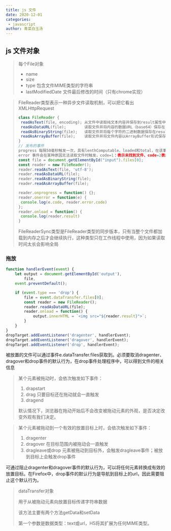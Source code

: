```yaml
---
title: js 文件
date: 2020-12-01
categories:
 - javascript
author: 青菜白玉汤
---
```

## js 文件对象
> 
>
> 每个File对象
>
> - name
> - size
> - type 包含文件MIME类型的字符串
> - lastModifiedDate 文件最后修改的时间（只有chrome实现）

> FileReader类型表示一种异步文件读取机制，可以把它看出XMLHttpRequest
>
> ```javascript
> class FileReader {
>  readAsText(file, encoding); 从文件中读取纯文本内容并保存到result属性中
>  readAsDataURL(file);        读取文件并将内容的数据URL（base64）保存在result属性中
>  readAsBinaryString(file);   读取文件并将每个字符的二进制数据保存在result属性中
>  readAsArrayBuffer(file);    读取文件并将文件内容以ArrayBuffer形式保存在result属性中
> }
> // 发布的事件
> progress 每隔50毫秒触发一次，具有lenthComputable、loaded和total，在该事件中，可以读取FileReader的result属性，即使还没读取完毕
> error 事件会在某种原因无法读取文件时触发，code=1：表示未找到文件、code=2表示安全错误、code=3表示读取被中断、code=4文件不可读、code=5编码错误
> const file = document.getElementById("input").files[0];
> const reader = new FileReader();
> reader.readAsText(file, 'utf-8');
> reader.readAsDataURL(file); 
> reader.readAsBinaryString(file);
> reader.readAsArrayBuffer(file);
> 
> reader.onprogress = function() {};
> reader.onerror = function(e) {
>  console.log(e.code, reader.error.code)
> };
> reader.onload = function() {
>  console.log(reader.result)
> }
> ```
>
> 
>
> FileReaderSync类型是FileReader类型的同步版本，只有当整个文件都加载到内存之后才会继续执行，这种类型只在工作线程中使用，因为如果读取时间太长会影响全局



### 拖放

```javascript
function handlerEvent(event) {
    let output = document.getElementById('output'),
        file,
    event.preventDefault();

    if (event.type === 'drop') {
        file = event.dataTransfer.files[0];
        const reader = new FileReader();
        reader.readAsDataURL(file);
        reader.onload = function() {
            output.innerHTML = `<img src="${reader.result}">`;
        }
    }
}
dropTarget.addEventListener('dragenter', handlerEvent);
dropTarget.addEventListener('dragover', handlerEvent);
dropTarget.addEventListener('drop', handlerEvent);
```

被放置的文件可以通过事件e.dataTransfer.files获取到。必须要取消dragenter、dragover和drop事件的默认行为，在drop事件处理程序中，可以得到文件的相关信息



> 某个元素被拖动时，会依次触发如下事件：
>
> 1. drapstart
> 2. drag               只要目标还在拖动就会一直触发
> 3. dragend
>
> 默认情况下，浏览器在拖动开始后不会改变被拖动元素的外观，是否决定改变外观有我们决定。

> 某个元素被拖动到一个有效的放置目标上时，会依次触发如下事件：
>
> 1. dragenter
> 2. dragover                            在目标范围内被拖动会一直触发
> 3. dragleave或drop                元素被拖动到目标外，会触发dragleave事件；被放到目标上会触发drop事件

可通过阻止dragenter和dragover事件的默认行为，可以将任何元素转换成有效的放置目标。在Firefox中，drop事件的默认行为是导航到目标上的url，因此需要阻止这个默认行为。



> dataTransfer对象
>
> 用于从被拖动元素向放置目标传递字符串数据
>
> 该方法主要有两个方法getData和setData
>
> 第一个参数是数据类型：text或url，H5将其扩展为任何MIME类型。